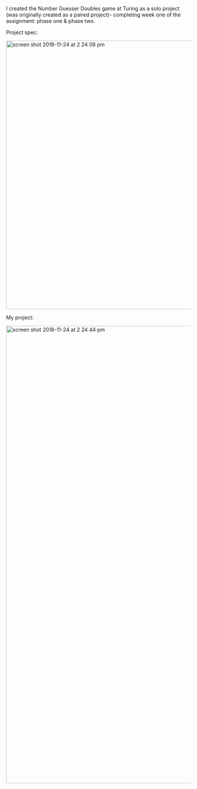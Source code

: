 I created the Number Guesser Doubles game at Turing as a solo project (was originally created as a paired project)- completing week one of the assignment: phase one & phase two.

Project spec:

<img width="731" alt="screen shot 2018-11-24 at 2 24 08 pm" src="https://user-images.githubusercontent.com/40863560/48973091-e2260000-eff4-11e8-8e23-4c7505c9fc47.png">


My project:

<img width="1245" alt="screen shot 2018-11-24 at 2 24 44 pm" src="https://user-images.githubusercontent.com/40863560/48973084-bd318d00-eff4-11e8-8f63-965626c189e5.png">

